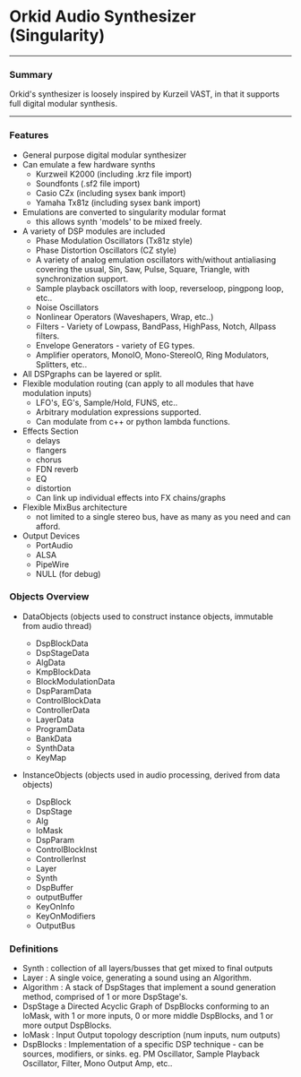 # Orkid Audio Synthesizer (Singularity)

---

### Summary

Orkid's synthesizer is loosely inspired by Kurzeil VAST, in that it supports full digital modular synthesis. 

---

### Features

  - General purpose digital modular synthesizer
  - Can emulate a few hardware synths
    - Kurzweil K2000 (including .krz file import)
    - Soundfonts (.sf2 file import)
    - Casio CZx (including sysex bank import)
    - Yamaha Tx81z (including sysex bank import)
  - Emulations are converted to singularity modular format
    - this allows synth 'models' to be mixed freely.
  - A variety of DSP modules are included
    - Phase Modulation Oscillators (Tx81z style)
    - Phase Distortion Oscillators (CZ style)
    - A variety of analog emulation oscillators with/without antialiasing covering the usual, Sin, Saw, Pulse, Square, Triangle, with synchronization support.
    - Sample playback oscillators with loop, reverseloop, pingpong loop, etc..
    - Noise Oscillators
    - Nonlinear Operators (Waveshapers, Wrap, etc..)
    - Filters - Variety of Lowpass, BandPass, HighPass, Notch, Allpass filters.
    - Envelope Generators - variety of EG types.
    - Amplifier operators, MonoIO, Mono-StereoIO, Ring Modulators, Splitters, etc.. 
  - All DSPgraphs can be layered or split.
  - Flexible modulation routing (can apply to all modules that have modulation inputs)
    - LFO's, EG's, Sample/Hold, FUNS, etc..
    - Arbitrary modulation expressions supported.
    - Can modulate from c++ or python lambda functions.
  - Effects Section
    - delays
    - flangers
    - chorus
    - FDN reverb
    - EQ
    - distortion
    - Can link up individual effects into FX chains/graphs
  - Flexible MixBus architecture 
    - not limited to a single stereo bus, have as many as you need and can afford.
  - Output Devices
    - PortAudio
    - ALSA
    - PipeWire
    - NULL (for debug)


  ### Objects Overview

  - DataObjects (objects used to construct instance objects, immutable from audio thread)
    - DspBlockData     
    - DspStageData
    - AlgData
    - KmpBlockData
    - BlockModulationData
    - DspParamData
    - ControlBlockData
    - ControllerData
    - LayerData
    - ProgramData
    - BankData 
    - SynthData
    - KeyMap

  - InstanceObjects (objects used in audio processing, derived from data objects)
    - DspBlock
    - DspStage
    - Alg
    - IoMask
    - DspParam
    - ControlBlockInst
    - ControllerInst
    - Layer
    - Synth
    - DspBuffer
    - outputBuffer
    - KeyOnInfo
    - KeyOnModifiers
    - OutputBus

  ### Definitions

  - Synth : collection of all layers/busses that get mixed to final outputs
  - Layer : A single voice, generating a sound using an Algorithm.
  - Algorithm : A stack of DspStages that implement a sound generation method, comprised of 1 or more DspStage's.
  - DspStage a Directed Acyclic Graph of DspBlocks conforming to an IoMask, with 1 or more inputs, 0 or more middle DspBlocks, and 1 or more output DspBlocks.
  - IoMask : Input Output topology description (num inputs, num outputs)
  - DspBlocks : Implementation of a specific DSP technique - can be sources, modifiers, or sinks. eg. PM Oscillator, Sample Playback Oscillator, Filter, Mono Output Amp, etc..

